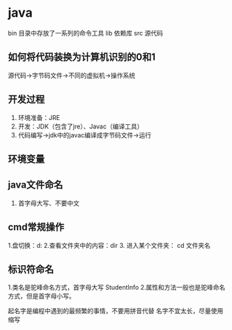 # java
 
 bin 目录中存放了一系列的命令工具
 lib 依赖库
 src 源代码
 
## 如何将代码装换为计算机识别的0和1
源代码->字节码文件->不同的虚拟机->操作系统

## 开发过程

1. 环境准备：JRE 
2. 开发：JDK（包含了jre）、Javac（编译工具）
3. 代码编写->jdk中的javac编译成字节码文件->运行

## 环境变量

## java文件命名

1. 首字母大写、不要中文

## cmd常规操作

1.盘切换：d:
2.查看文件夹中的内容：dir
3. 进入某个文件夹： cd 文件夹名

## 标识符命名

1.类名是驼峰命名方式，首字母大写 StudentInfo
2.属性和方法一般也是驼峰命名方式，但是首字母小写。

起名字是编程中遇到的最频繁的事情，不要用拼音代替
名字不宜太长，尽量使用缩写





